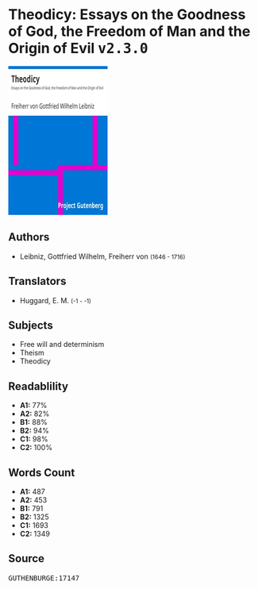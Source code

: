 # Theodicy: Essays on the Goodness of God, the Freedom of Man and the Origin of Evil <kbd>v2.3.0</kbd>

![](./cover.medium.jpg "")

## Authors


 - Leibniz, Gottfried Wilhelm, Freiherr von <small>(1646 - 1716)</small>

## Translators


 - Huggard, E. M. <small>(-1 - -1)</small>

## Subjects


 - Free will and determinism
 - Theism
 - Theodicy

## Readablility


 - **A1:** 77%
 - **A2:** 82%
 - **B1:** 88%
 - **B2:** 94%
 - **C1:** 98%
 - **C2:** 100%

## Words Count


 - **A1:** 487
 - **A2:** 453
 - **B1:** 791
 - **B2:** 1325
 - **C1:** 1693
 - **C2:** 1349

## Source


<kbd>GUTHENBURGE:17147</kbd>
